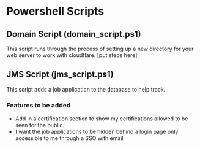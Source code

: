 # Powershell Scripts

## Domain Script (domain_script.ps1)
This script runs through the process of setting up a new directory for your web server to work with cloudflare.
[put steps here]

## JMS Script (jms_script.ps1)
This script adds a job application to the database to help track.

### Features to be added
- Add in a certification section to show my certifications allowed to be seen for the public.
- I want the job applications to be hidden behind a login page only accessible to me through a SSO with email
